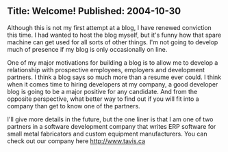 Title: Welcome!
Published: 2004-10-30
---
Although this is not my first attempt at a blog, I have renewed conviction this time. I had wanted to host the blog myself, but it's funny how that spare machine can get used for all sorts of other things. I'm not going to develop much of presence if my blog is only occasionally on line. 

One of my major motivations for building a blog is to allow me to develop a relationship with prospective employees, employers and development partners. I think a blog says so much more than a resume ever could. I think when it comes time to hiring developers at my company, a good developer blog is going to be a major positive for any candidate. And from the opposite perspective, what better way to find out if you will fit into a company than get to know one of the partners. 

I'll give more details in the future, but the one liner is that I am one of two partners in a software development company that writes ERP software for small metal fabricators and custom equipment manufacturers. You can check out our company here http://www.tavis.ca